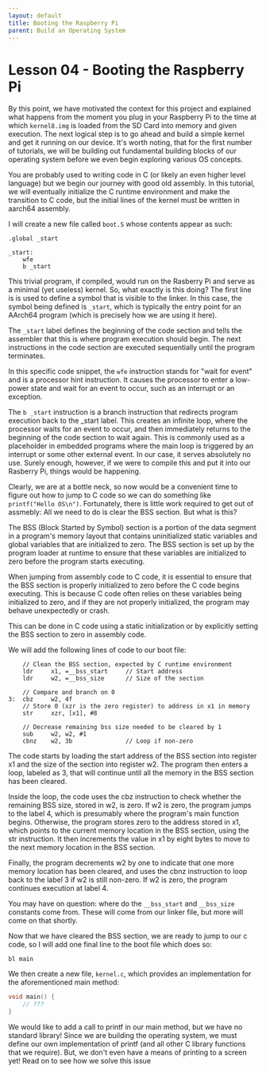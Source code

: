 ```yaml
---
layout: default
title: Booting the Raspberry Pi
parent: Build an Operating System
---
```

# **Lesson 04** - Booting the Raspberry Pi

By this point, we have motivated the context for this project and explained what happens from the moment you plug in your Raspberry Pi to the time at which `kernel8.img` is loaded from the SD Card into memory and given execution. The next logical step is to go ahead and build a simple kernel and get it running on our device. It's worth noting, that for the first number of tutorials, we will be building out fundamental building blocks of our operating system before we even begin exploring various OS concepts.

You are probably used to writing code in C (or likely an even higher level language) but we begin our journey with good old assembly. In this tutorial, we will eventually initialize the C runtime environment and make the transition to C code, but the initial lines of the kernel must be written in aarch64 assembly.

I will create a new file called `boot.S` whose contents appear as such:

```
.global _start

_start:
	wfe
 	b _start
```

This trivial program, if compiled, would run on the Rasberry Pi and serve as a minimal (yet useless) kernel. So, what exactly is this doing? The first line is is used to define a symbol that is visible to the linker. In this case, the symbol being defined is `_start`, which is typically the entry point for an AArch64 program (which is precisely how we are using it here).

The `_start` label defines the beginning of the code section and tells the assembler that this is where program execution should begin. The next instructions in the code section are executed sequentially until the program terminates.

In this specific code snippet, the `wfe` instruction stands for "wait for event" and is a processor hint instruction. It causes the processor to enter a low-power state and wait for an event to occur, such as an interrupt or an exception.

The `b _start` instruction is a branch instruction that redirects program execution back to the _start label. This creates an infinite loop, where the processor waits for an event to occur, and then immediately returns to the beginning of the code section to wait again. This is commonly used as a placeholder in embedded programs where the main loop is triggered by an interrupt or some other external event. In our case, it serves absolutely no use. Surely enough, however, if we were to compile this and put it into our Rasberry Pi, things would be happening.

Clearly, we are at a bottle neck, so now would be a convenient time to figure out how to jump to C code so we can do something like `printf("Hello OS\n")`. Fortunately, there is little work required to get out of assmebly: All we need to do is clear the BSS section. But what is this?

The BSS (Block Started by Symbol) section is a portion of the data segment in a program's memory layout that contains uninitialized static variables and global variables that are initialized to zero. The BSS section is set up by the program loader at runtime to ensure that these variables are initialized to zero before the program starts executing.

When jumping from assembly code to C code, it is essential to ensure that the BSS section is properly initialized to zero before the C code begins executing. This is because C code often relies on these variables being initialized to zero, and if they are not properly initialized, the program may behave unexpectedly or crash.

This can be done in C code using a static initialization or by explicitly setting the BSS section to zero in assembly code.

We will add the following lines of code to our boot file:
```
    // Clean the BSS section, expected by C runtime environment
    ldr     x1, =__bss_start     // Start address
    ldr     w2, =__bss_size      // Size of the section

	// Compare and branch on 0
3:  cbz     w2, 4f               
	// Store 0 (xzr is the zero register) to address in x1 in memory
    str     xzr, [x1], #8

	// Decrease remaining bss size needed to be cleared by 1
    sub     w2, w2, #1
    cbnz    w2, 3b               // Loop if non-zero
```
The code starts by loading the start address of the BSS section into register x1 and the size of the section into register w2. The program then enters a loop, labeled as 3, that will continue until all the memory in the BSS section has been cleared.

Inside the loop, the code uses the cbz instruction to check whether the remaining BSS size, stored in w2, is zero. If w2 is zero, the program jumps to the label 4, which is presumably where the program's main function begins. Otherwise, the program stores zero to the address stored in x1, which points to the current memory location in the BSS section, using the str instruction. It then increments the value in x1 by eight bytes to move to the next memory location in the BSS section.

Finally, the program decrements w2 by one to indicate that one more memory location has been cleared, and uses the cbnz instruction to loop back to the label 3 if w2 is still non-zero. If w2 is zero, the program continues execution at label 4.

You may have on question: where do the `__bss_start` and `__bss_size` constants come from. These will come from our linker file, but more will come on that shortly.

Now that we have cleared the BSS section, we are ready to jump to our c code, so I will add one final line to the boot file which does so:
```
bl main
```

We then create a new file, `kernel.c`, which provides an implementation for the aforementioned main method:
```c
void main() {
    // ???
}
```

We would like to add a call to printf in our main method, but we have no standard library! Since we are building the operating system, we must define our own implementation of printf (and all other C library functions that we require). But, we don't even have a means of printing to a screen yet! Read on to see how we solve this issue